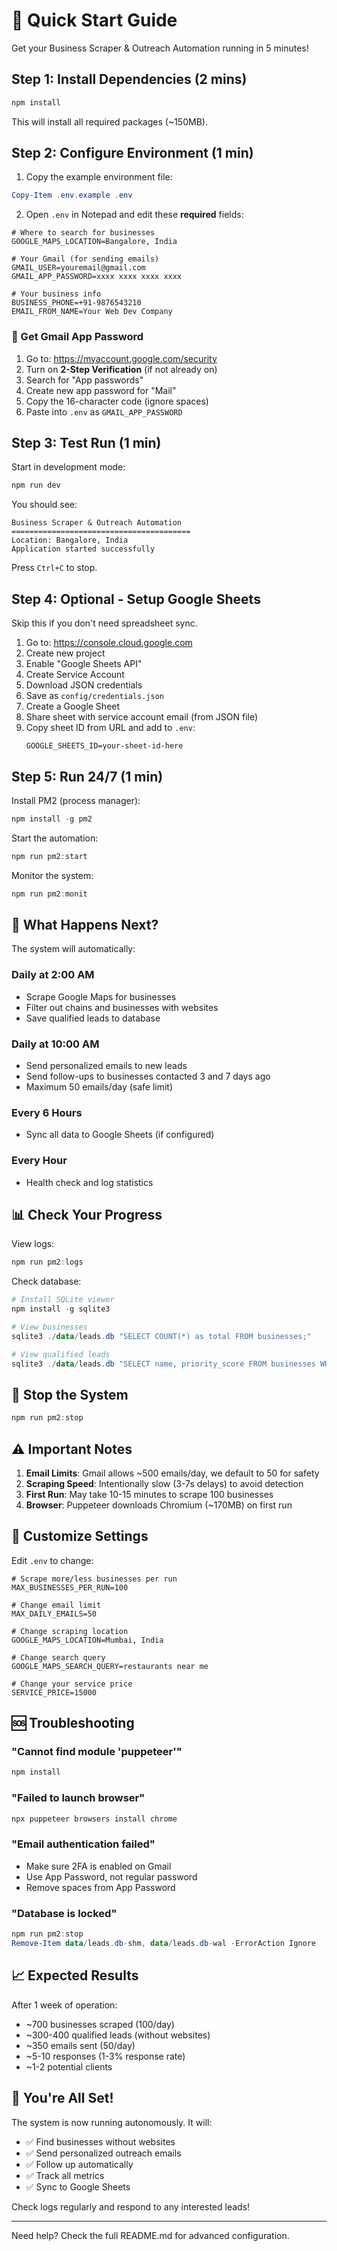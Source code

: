 # 🚀 Quick Start Guide

Get your Business Scraper & Outreach Automation running in 5 minutes!

## Step 1: Install Dependencies (2 mins)

```powershell
npm install
```

This will install all required packages (~150MB).

## Step 2: Configure Environment (1 min)

1. Copy the example environment file:
```powershell
Copy-Item .env.example .env
```

2. Open `.env` in Notepad and edit these **required** fields:

```env
# Where to search for businesses
GOOGLE_MAPS_LOCATION=Bangalore, India

# Your Gmail (for sending emails)
GMAIL_USER=youremail@gmail.com
GMAIL_APP_PASSWORD=xxxx xxxx xxxx xxxx

# Your business info
BUSINESS_PHONE=+91-9876543210
EMAIL_FROM_NAME=Your Web Dev Company
```

### 🔑 Get Gmail App Password

1. Go to: https://myaccount.google.com/security
2. Turn on **2-Step Verification** (if not already on)
3. Search for "App passwords"
4. Create new app password for "Mail"
5. Copy the 16-character code (ignore spaces)
6. Paste into `.env` as `GMAIL_APP_PASSWORD`

## Step 3: Test Run (1 min)

Start in development mode:

```powershell
npm run dev
```

You should see:
```
Business Scraper & Outreach Automation
========================================
Location: Bangalore, India
Application started successfully
```

Press `Ctrl+C` to stop.

## Step 4: Optional - Setup Google Sheets

Skip this if you don't need spreadsheet sync.

1. Go to: https://console.cloud.google.com
2. Create new project
3. Enable "Google Sheets API"
4. Create Service Account
5. Download JSON credentials
6. Save as `config/credentials.json`
7. Create a Google Sheet
8. Share sheet with service account email (from JSON file)
9. Copy sheet ID from URL and add to `.env`:
   ```env
   GOOGLE_SHEETS_ID=your-sheet-id-here
   ```

## Step 5: Run 24/7 (1 min)

Install PM2 (process manager):

```powershell
npm install -g pm2
```

Start the automation:

```powershell
npm run pm2:start
```

Monitor the system:

```powershell
npm run pm2:monit
```

## 🎯 What Happens Next?

The system will automatically:

### Daily at 2:00 AM
- Scrape Google Maps for businesses
- Filter out chains and businesses with websites
- Save qualified leads to database

### Daily at 10:00 AM
- Send personalized emails to new leads
- Send follow-ups to businesses contacted 3 and 7 days ago
- Maximum 50 emails/day (safe limit)

### Every 6 Hours
- Sync all data to Google Sheets (if configured)

### Every Hour
- Health check and log statistics

## 📊 Check Your Progress

View logs:
```powershell
npm run pm2:logs
```

Check database:
```powershell
# Install SQLite viewer
npm install -g sqlite3

# View businesses
sqlite3 ./data/leads.db "SELECT COUNT(*) as total FROM businesses;"

# View qualified leads
sqlite3 ./data/leads.db "SELECT name, priority_score FROM businesses WHERE has_website=0 ORDER BY priority_score DESC LIMIT 10;"
```

## 🛑 Stop the System

```powershell
npm run pm2:stop
```

## ⚠️ Important Notes

1. **Email Limits**: Gmail allows ~500 emails/day, we default to 50 for safety
2. **Scraping Speed**: Intentionally slow (3-7s delays) to avoid detection
3. **First Run**: May take 10-15 minutes to scrape 100 businesses
4. **Browser**: Puppeteer downloads Chromium (~170MB) on first run

## 🔧 Customize Settings

Edit `.env` to change:

```env
# Scrape more/less businesses per run
MAX_BUSINESSES_PER_RUN=100

# Change email limit
MAX_DAILY_EMAILS=50

# Change scraping location
GOOGLE_MAPS_LOCATION=Mumbai, India

# Change search query
GOOGLE_MAPS_SEARCH_QUERY=restaurants near me

# Change your service price
SERVICE_PRICE=15000
```

## 🆘 Troubleshooting

### "Cannot find module 'puppeteer'"
```powershell
npm install
```

### "Failed to launch browser"
```powershell
npx puppeteer browsers install chrome
```

### "Email authentication failed"
- Make sure 2FA is enabled on Gmail
- Use App Password, not regular password
- Remove spaces from App Password

### "Database is locked"
```powershell
npm run pm2:stop
Remove-Item data/leads.db-shm, data/leads.db-wal -ErrorAction Ignore
```

## 📈 Expected Results

After 1 week of operation:
- ~700 businesses scraped (100/day)
- ~300-400 qualified leads (without websites)
- ~350 emails sent (50/day)
- ~5-10 responses (1-3% response rate)
- ~1-2 potential clients

## 🎉 You're All Set!

The system is now running autonomously. It will:
- ✅ Find businesses without websites
- ✅ Send personalized outreach emails
- ✅ Follow up automatically
- ✅ Track all metrics
- ✅ Sync to Google Sheets

Check logs regularly and respond to any interested leads!

---

Need help? Check the full README.md for advanced configuration.
